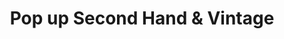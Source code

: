 ---
title: "Pop up Second Hand & Vintage"
url: /berlin/pop-up-second-hand-und-vintage/
shop: Kleidung
---